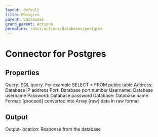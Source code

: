 ```yaml
---
layout: default
title: Postgres
parent: Databases
grand_parent: Actions
permalink: /docs/actions/databases/postgres
---
```

# Connector for Postgres

## Properties
Query: SQL query. For example SELECT * FROM public.table
Address: Database IP address
Port: Database port number
Username: Database username
Password: Database password
Database: Database name
Format:  [proceed] converted into Array
            [raw] data in raw format

## Output
Output-location: Response from the database
